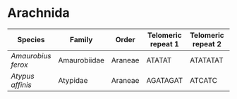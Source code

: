 # Arachnida

| Species | Family | Order | Telomeric repeat 1 | Telomeric repeat 2 | Data type |
| -- | --- | --- | --- | --- | --- |
| *Amaurobius ferox* | Amaurobiidae | Araneae | ATATAT | ATATATAT | pacbio |
| *Atypus affinis* | Atypidae | Araneae | AGATAGAT | ATCATC | pacbio |
